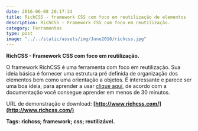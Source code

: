 ```yaml
---
date: 2016-06-08 20:17:34
title: RichCSS - framework CSS com foco em reutilização de elementos
description: RichCSS - Framework CSS com foco em reutilização.
category: Ferramentas
type: post
image: "../../static/assets/img/June2016/richcss.jpg"
---
```


**RichCSS - Framework CSS com foco em reutilização.**

O framework RichCSS é uma ferramenta com foco em reutilização. Sua ideia básica é fornecer uma estrutura pré definida de organização dos elementos bem como uma orientação a objetos. É interessante e parece ser uma boa ideia, para aprender a usar [clique aqui](http://www.richcss.com/documentations/getting_started), de acordo com a documentação você consegue aprender em menos de 30 minutos.

URL de demonstração e download: **[http://www.richcss.com/](http://www.richcss.com/)**

**Tags: richcss; framework; css; reutilizável.**
